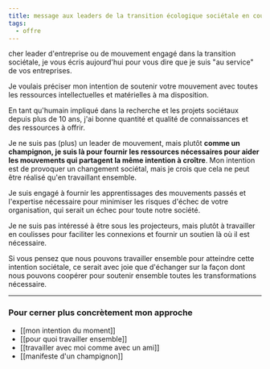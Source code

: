 ```yaml
---
title: message aux leaders de la transition écologique sociétale en cours
tags:
  - offre
---
```

cher leader d'entreprise ou de mouvement engagé dans la transition sociétale,
je vous écris aujourd'hui pour vous dire que je suis "au service" de vos entreprises.

Je voulais préciser mon intention de soutenir votre mouvement avec toutes les ressources intellectuelles et matérielles à ma disposition.

En tant qu'humain impliqué dans la recherche et les projets sociétaux depuis plus de 10 ans, j'ai bonne quantité et qualité de connaissances et des ressources à offrir.

Je ne suis pas (plus) un leader de mouvement, mais plutôt **comme un champignon, je suis là pour fournir les ressources nécessaires pour aider les mouvements qui partagent la même intention à croître**. Mon intention est de provoquer un changement sociétal, mais je crois que cela ne peut être réalisé qu'en travaillant ensemble.

Je suis engagé à fournir les apprentissages des mouvements passés et l'expertise nécessaire pour minimiser les risques d'échec de votre organisation, qui serait un échec pour toute notre société.

Je ne suis pas intéressé à être sous les projecteurs, mais plutôt à travailler en coulisses pour faciliter les connexions et fournir un soutien là où il est nécessaire.

Si vous pensez que nous pouvons travailler ensemble pour atteindre cette intention sociétale, ce serait avec joie que d'échanger sur la façon dont nous pouvons coopérer pour soutenir ensemble toutes les transformations nécessaire.

---

### Pour cerner plus concrètement mon approche

- [[mon intention du moment]]
- [[pour quoi travailler ensemble]]
- [[travailler avec moi comme avec un ami]]
- [[manifeste d'un champignon]]